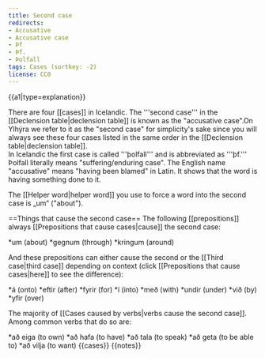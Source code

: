 ```yaml
---
title: Second case
redirects:
- Accusative
- Accusative case
- Þf
- Þf.
- Þolfall
tags: Cases (sortkey: -2)
license: CC0
---
```


{{a1|type=explanation}}

There are four [[cases]] in Icelandic. The '''second case''' in the [[Declension table|declension table]] is known as the "accusative case".<ref>On Ylhýra we refer to it as the "second case" for simplicity's sake since you will always see these four cases listed in the same order in the [[Declension table|declension table]].<br />
In Icelandic the first case is called '''þolfall''' and is abbreviated as '''þf.''' Þolfall literally means "suffering/enduring case". The English name "accusative" means "having been blamed" in Latin.</ref>  It shows that the word is having something done to it.

The [[Helper word|helper word]] you use to force a word into the second case is „um“ ("about").

==Things that cause the second case==
The following [[prepositions]] always [[Prepositions that cause cases|cause]] the second case:

*um (about)
*gegnum (through)
*kringum (around)

And these prepositions can either cause the second or the [[Third case|third case]] depending on context (click [[Prepositions that cause cases|here]] to see the difference):

*á (onto)
*eftir (after)
*fyrir (for)
*í (into)
*með (with)
*undir (under)
*við (by)
*yfir (over)

The majority of [[Cases caused by verbs|verbs cause the second case]]. Among common verbs that do so are:

*að eiga (to own)
*að hafa (to have)
*að tala (to speak)
*að geta (to be able to)
*að vilja (to want)
{{cases}}
{{notes}}
